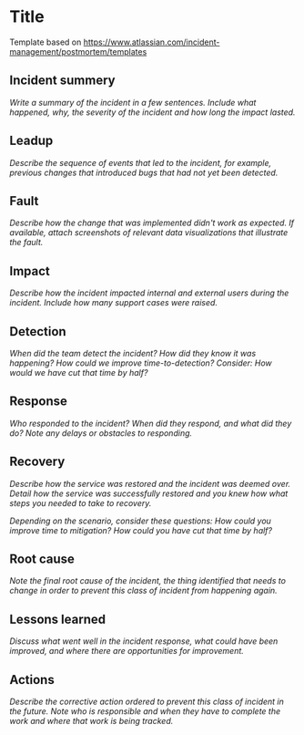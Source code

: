 # Title
Template based on <https://www.atlassian.com/incident-management/postmortem/templates>

## Incident summery
_Write a summary of the incident in a few sentences. Include what happened, why, the severity of the incident and how long the impact lasted._

## Leadup
_Describe the sequence of events that led to the incident, for example, previous changes that introduced bugs that had not yet been detected._

## Fault
_Describe how the change that was implemented didn't work as expected. If available, attach screenshots of relevant data visualizations that illustrate the fault._

## Impact
_Describe how the incident impacted internal and external users during the incident. Include how many support cases were raised._

## Detection
_When did the team detect the incident? How did they know it was happening? How could we improve time-to-detection? Consider: How would we have cut that time by half?_

## Response
_Who responded to the incident? When did they respond, and what did they do? Note any delays or obstacles to responding._

## Recovery
_Describe how the service was restored and the incident was deemed over. Detail how the service was successfully restored and you knew how what steps you needed to take to recovery._

_Depending on the scenario, consider these questions: How could you improve time to mitigation? How could you have cut that time by half?_

## Root cause
_Note the final root cause of the incident, the thing identified that needs to change in order to prevent this class of incident from happening again._

## Lessons learned
_Discuss what went well in the incident response, what could have been improved, and where there are opportunities for improvement._

## Actions
_Describe the corrective action ordered to prevent this class of incident in the future. Note who is responsible and when they have to complete the work and where that work is being tracked._
